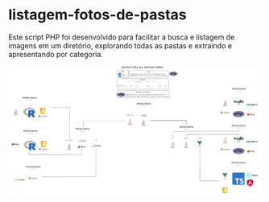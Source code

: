 # listagem-fotos-de-pastas
Este script PHP foi desenvolvido para facilitar a busca e listagem de imagens em um diretório, explorando todas as pastas e extraindo e apresentando por categoria. 


![Alt text](estruturaProjeto.png)